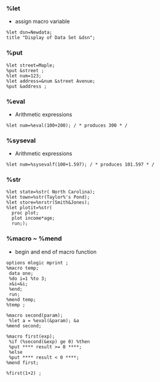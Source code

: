 ### %let
- assign macro variable
```
%let dsn=Newdata;
title "Display of Data Set &dsn";
```
### %put 
```
%let street=Maple;
%put &street ;
%let num=123;
%let address=&num &street Avenue;
%put &address ;
```

### %eval 
- Arithmetic expressions
```
%let num=%eval(100+200); / * produces 300 * /
```
### %syseval
- Arithmetic expressions
```
%let num=%sysevalf(100+1.597); / * produces 101.597 * /
```

### %str
```
%let state=%str( North Carolina);
%let town=%str(Taylor%'s Pond);
%let store=%nrstr(Smith&Jones);
%let plotit=%str(
  proc plot;
  plot income*age;
  run;);
```

### %macro ~ %mend 
- begin and end of macro function

```
options mlogic mprint ;
%macro temp;
 data one;
 %do i=1 %to 3;
 x&i=&i;
 %end;
 run;
%mend temp;
%temp ;
```

```
%macro second(param);
 %let a = %eval(&param); &a
%mend second;

%macro first(exp);
 %if (%second(&exp) ge 0) %then
 %put **** result >= 0 ****;
 %else
 %put **** result < 0 ****;
%mend first;

%first(1+2) ;
```
